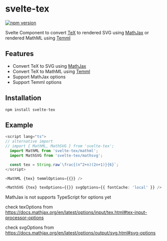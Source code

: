 # svelte-tex

[![npm version](https://badge.fury.io/js/svelte-tex.svg)](https://www.npmjs.com/package/svelte-tex)

Svelte Component to convert [TeX](https://en.wikipedia.org/wiki/TeX) to rendered SVG using [MathJax](https://github.com/mathjax/MathJax) or rendered MathML using [Temml](https://github.com/ronkok/Temml)

## Features

- Convert TeX to SVG using [MathJax](https://github.com/mathjax/MathJax)
- Convert TeX to MathML using [Temml](https://github.com/ronkok/Temml)
- Support MathJax options
- Support Temml options

## Installation

`npm install svelte-tex`

## Example

```ts
<script lang="ts">
// alternative import
// import { MathML, MathSVG } from 'svelte-tex';
  import MathML from 'svelte-tex/mathml';
  import MathSVG from 'svelte-tex/mathsvg';

  const tex = String.raw`\frac{(n^2+n)(2n+1)}{6}`;
</script>

<MathML {tex} temmlOptions={{}} />

<MathSVG {tex} texOptions={{}} svgOptions={{ fontCache: 'local' }} />
```

MathJax is not supports TypeScript for options yet

check texOptions from https://docs.mathjax.org/en/latest/options/input/tex.html#tex-input-processor-options

check svgOptions from https://docs.mathjax.org/en/latest/options/output/svg.html#svg-options
